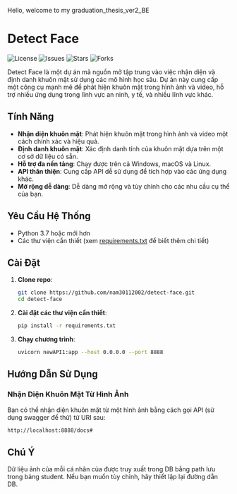 Hello, welcome to my graduation_thesis_ver2_BE
# Detect Face

![License](https://img.shields.io/github/license/nam30112002/detect-face) ![Issues](https://img.shields.io/github/issues/nam30112002/detect-face) ![Stars](https://img.shields.io/github/stars/nam30112002/detect-face) ![Forks](https://img.shields.io/github/forks/nam30112002/detect-face)

Detect Face là một dự án mã nguồn mở tập trung vào việc nhận diện và định danh khuôn mặt sử dụng các mô hình học sâu. Dự án này cung cấp một công cụ mạnh mẽ để phát hiện khuôn mặt trong hình ảnh và video, hỗ trợ nhiều ứng dụng trong lĩnh vực an ninh, y tế, và nhiều lĩnh vực khác.

## Tính Năng

- **Nhận diện khuôn mặt**: Phát hiện khuôn mặt trong hình ảnh và video một cách chính xác và hiệu quả.
- **Định danh khuôn mặt**: Xác định danh tính của khuôn mặt dựa trên một cơ sở dữ liệu có sẵn.
- **Hỗ trợ đa nền tảng**: Chạy được trên cả Windows, macOS và Linux.
- **API thân thiện**: Cung cấp API dễ sử dụng để tích hợp vào các ứng dụng khác.
- **Mở rộng dễ dàng**: Dễ dàng mở rộng và tùy chỉnh cho các nhu cầu cụ thể của bạn.

## Yêu Cầu Hệ Thống

- Python 3.7 hoặc mới hơn
- Các thư viện cần thiết (xem [requirements.txt](requirements.txt) để biết thêm chi tiết)

## Cài Đặt

1. **Clone repo**:
    ```bash
    git clone https://github.com/nam30112002/detect-face.git
    cd detect-face
    ```

2. **Cài đặt các thư viện cần thiết**:
    ```bash
    pip install -r requirements.txt
    ```

3. **Chạy chương trình**:
    ```bash
    uvicorn newAPI1:app --host 0.0.0.0 --port 8888
    ```

## Hướng Dẫn Sử Dụng

### Nhận Diện Khuôn Mặt Từ Hình Ảnh

Bạn có thể nhận diện khuôn mặt từ một hình ảnh bằng cách gọi API (sử dụng swagger để thử) từ URI sau:

```bash
http://localhost:8888/docs#
```
## Chú Ý
Dữ liệu ảnh của mỗi cá nhân của được truy xuất trong DB bằng path lưu trong bảng student. Nếu bạn muốn tùy chỉnh, hãy thiết lập lại đường dẫn DB.
